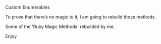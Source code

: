 Custom Enumerables


To prove that there’s no magic to it, I am going to rebuild those methods.


Some of the 'Ruby Magic Methods' rebuilded by me.


Enjoy